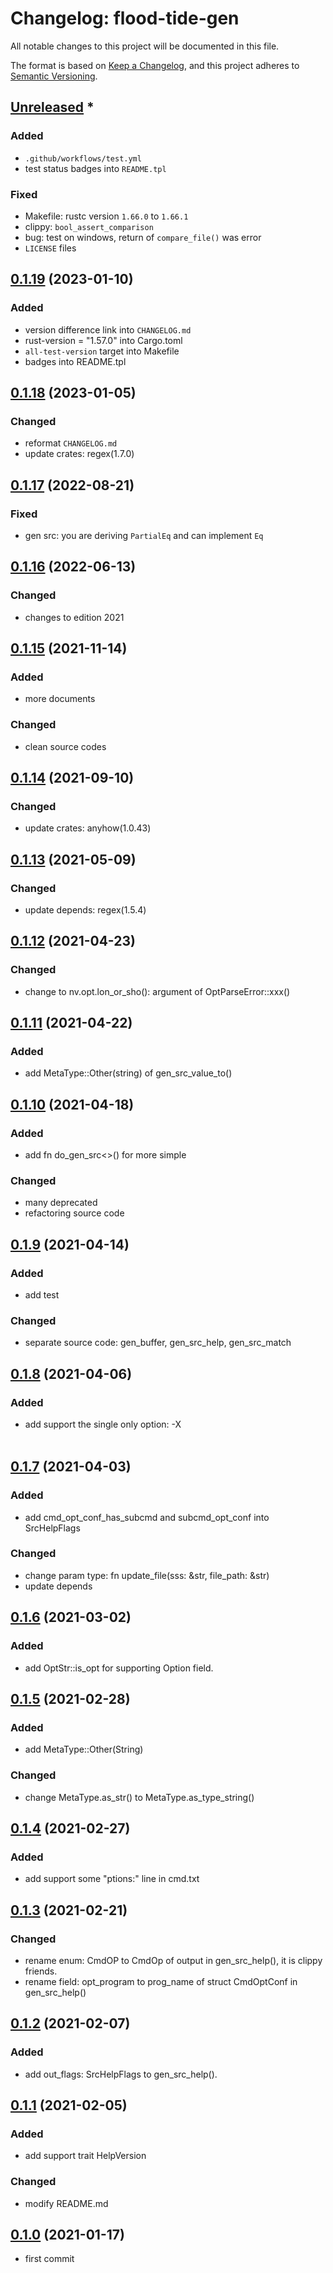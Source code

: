 # Changelog: flood-tide-gen

All notable changes to this project will be documented in this file.

The format is based on [Keep a Changelog](https://keepachangelog.com/en/1.0.0/),
and this project adheres to [Semantic Versioning](https://semver.org/spec/v2.0.0.html).

## [Unreleased] *
### Added
* `.github/workflows/test.yml`
* test status badges into `README.tpl`

### Fixed
* Makefile: rustc version `1.66.0` to `1.66.1`
* clippy: `bool_assert_comparison`
* bug: test on windows, return of `compare_file()` was error
* `LICENSE` files


## [0.1.19] (2023-01-10)
### Added
* version difference link into `CHANGELOG.md`
* rust-version = "1.57.0" into Cargo.toml
* `all-test-version` target into Makefile
* badges into README.tpl

## [0.1.18] (2023-01-05)
### Changed
* reformat `CHANGELOG.md`
* update crates: regex(1.7.0)

## [0.1.17] (2022-08-21)
### Fixed
* gen src: you are deriving `PartialEq` and can implement `Eq`

## [0.1.16] (2022-06-13)
### Changed
* changes to edition 2021

## [0.1.15] (2021-11-14)
### Added
* more documents

### Changed
* clean source codes

## [0.1.14] (2021-09-10)
### Changed
* update crates: anyhow(1.0.43)

## [0.1.13] (2021-05-09)
### Changed
* update depends: regex(1.5.4)

## [0.1.12] (2021-04-23)
### Changed
* change to nv.opt.lon_or_sho(): argument of OptParseError::xxx() 

## [0.1.11] (2021-04-22)
### Added
* add MetaType::Other(string) of gen_src_value_to()

## [0.1.10] (2021-04-18)
### Added
* add fn do_gen_src<>() for more simple

### Changed
* many deprecated
* refactoring source code

## [0.1.9] (2021-04-14)
### Added
* add test

### Changed
* separate source code: gen_buffer, gen_src_help, gen_src_match

## [0.1.8] (2021-04-06)
### Added
* add support the single only option: -X <option>

## [0.1.7] (2021-04-03)
### Added
* add cmd_opt_conf_has_subcmd and subcmd_opt_conf into SrcHelpFlags

### Changed
* change param type: fn update_file(sss: &str, file_path: &str)
* update depends

## [0.1.6] (2021-03-02)
### Added
* add OptStr::is_opt for supporting Option<T> field.

## [0.1.5] (2021-02-28)
### Added
* add MetaType::Other(String)

### Changed
* change MetaType.as_str() to MetaType.as_type_string()

## [0.1.4] (2021-02-27)
### Added
* add support some "ptions:" line in cmd.txt

## [0.1.3] (2021-02-21)
### Changed
* rename enum: CmdOP to CmdOp of output in gen_src_help(), it is clippy friends.
* rename field: opt_program to prog_name of struct CmdOptConf in gen_src_help()

## [0.1.2] (2021-02-07)
### Added
* add out_flags: SrcHelpFlags to gen_src_help().

## [0.1.1] (2021-02-05)
### Added
* add support trait HelpVersion

### Changed
* modify README.md

## [0.1.0] (2021-01-17)
* first commit

[Unreleased]: https://github.com/aki-akaguma/flood-tide-gen/compare/v0.1.19..HEAD
[0.1.19]: https://github.com/aki-akaguma/flood-tide-gen/compare/v0.1.18..v0.1.19
[0.1.18]: https://github.com/aki-akaguma/flood-tide-gen/compare/v0.1.17..v0.1.18
[0.1.17]: https://github.com/aki-akaguma/flood-tide-gen/compare/v0.1.16..v0.1.17
[0.1.16]: https://github.com/aki-akaguma/flood-tide-gen/compare/v0.1.15..v0.1.16
[0.1.15]: https://github.com/aki-akaguma/flood-tide-gen/compare/v0.1.14..v0.1.15
[0.1.14]: https://github.com/aki-akaguma/flood-tide-gen/compare/v0.1.13..v0.1.14
[0.1.13]: https://github.com/aki-akaguma/flood-tide-gen/compare/v0.1.12..v0.1.13
[0.1.12]: https://github.com/aki-akaguma/flood-tide-gen/compare/v0.1.11..v0.1.12
[0.1.11]: https://github.com/aki-akaguma/flood-tide-gen/compare/v0.1.10..v0.1.11
[0.1.10]: https://github.com/aki-akaguma/flood-tide-gen/compare/v0.1.9..v0.1.10
[0.1.9]: https://github.com/aki-akaguma/flood-tide-gen/compare/v0.1.8..v0.1.9
[0.1.8]: https://github.com/aki-akaguma/flood-tide-gen/compare/v0.1.7..v0.1.8
[0.1.7]: https://github.com/aki-akaguma/flood-tide-gen/compare/v0.1.6..v0.1.7
[0.1.6]: https://github.com/aki-akaguma/flood-tide-gen/compare/v0.1.5..v0.1.6
[0.1.5]: https://github.com/aki-akaguma/flood-tide-gen/compare/v0.1.4..v0.1.5
[0.1.4]: https://github.com/aki-akaguma/flood-tide-gen/compare/v0.1.3..v0.1.4
[0.1.3]: https://github.com/aki-akaguma/flood-tide-gen/compare/v0.1.2..v0.1.3
[0.1.2]: https://github.com/aki-akaguma/flood-tide-gen/compare/v0.1.1..v0.1.2
[0.1.1]: https://github.com/aki-akaguma/flood-tide-gen/compare/v0.1.0.v0.1.1
[0.1.0]: https://github.com/aki-akaguma/flood-tide-gen/releases/tag/v0.1.0
